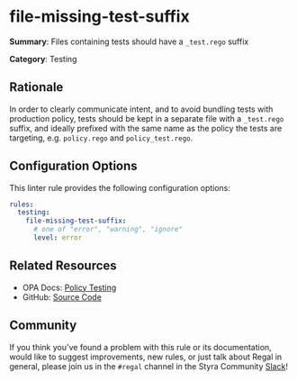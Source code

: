 # file-missing-test-suffix

**Summary**: Files containing tests should have a `_test.rego` suffix

**Category**: Testing

## Rationale

In order to clearly communicate intent, and to avoid bundling tests with production policy, tests should be kept in a
separate file with a `_test.rego` suffix, and ideally prefixed with the same name as the policy the tests are targeting,
e.g. `policy.rego` and `policy_test.rego`.

## Configuration Options

This linter rule provides the following configuration options:

```yaml
rules:
  testing:
    file-missing-test-suffix:
      # one of "error", "warning", "ignore"
      level: error
```

## Related Resources

- OPA Docs: [Policy Testing](https://www.openpolicyagent.org/docs/policy-testing/)
- GitHub: [Source Code](https://github.com/StyraInc/regal/blob/main/bundle/regal/rules/testing/file-missing-test-suffix/file_missing_test_suffix.rego)

## Community

If you think you've found a problem with this rule or its documentation, would like to suggest improvements, new rules,
or just talk about Regal in general, please join us in the `#regal` channel in the Styra Community
[Slack](https://inviter.co/styra)!
